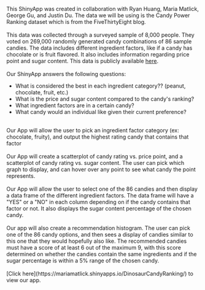 This ShinyApp was created in collaboration with Ryan Huang, Maria Matlick, George Gu, and Justin Du.
The data we will be using is the Candy Power Ranking dataset which is from the FiveThirtyEight
blog.
<br />
<br />
This data was collected through a surveyed sample of 8,000 people. They voted on 269,000 randomly generated candy combinations of
86 sample candies. The data includes different ingredient factors, like if a candy has chocolate or is fruit flavored. It also includes
information regarding price point and sugar content. This data is publicly available [here](https://github.com/fivethirtyeight/data/tree/master/candy-power-ranking).
<br />
<br />
Our ShinyApp answers the following questions:
* What is considered the best in each ingredient category?? (peanut, chocolate, fruit, etc.)
* What is the price and sugar content compared to the candy's ranking?
* What ingredient factors are in a certain candy?
* What candy would an individual like given their current preference?
<br />
Our App will allow the user to pick an ingredient factor category (ex: chocolate, fruity), and output the highest rating candy that contains that factor
<br />
<br />
Our App will create a scatterplot of candy rating vs. price point, and a scatterplot of candy rating vs. sugar content. The user can pick which graph to display,
and can hover over any point to see what candy the point represents.
<br />
<br />
Our App will allow the user to select one of the 86 candies and then display a data frame of the different ingredient factors. The data frame will have a "YES" or a "NO"
in each column depending on if the candy contains that factor or not. It also displays the sugar content percentage of the chosen candy.
<br />
<br />
Our app will also create a recommendation histogram. The user can pick one of the 86 candy options, and then sees a display of candies similar to this one that they would
hopefully also like. The recommended candies must have a score of at least 6 out of the maximum 9, with this score determined on whether the candies contain the same
ingredients and if the sugar percentage is within a 5% range of the chosen candy.
 <br />
 <br />
[Click here](https://mariamatlick.shinyapps.io/DinosaurCandyRanking/) to view our app.
